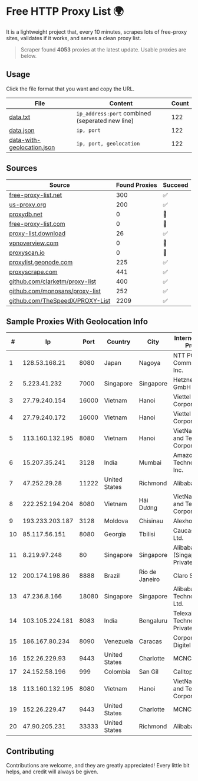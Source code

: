 
# Free HTTP Proxy List 🌍

It is a lightweight project that, every 10 minutes, scrapes lots of free-proxy sites, validates if it works, and serves a clean proxy list.


> Scraper found **4053** proxies at the latest update. Usable proxies are below.

## Usage

Click the file format that you want and copy the URL.


|File|Content|Count|
|----|-------|-----|
|[data.txt](https://raw.githubusercontent.com/themiralay/Proxy-List-World/master/data.txt)|`ip_address:port` combined (seperated new line)|122|
|[data.json](https://raw.githubusercontent.com/themiralay/Proxy-List-World/master/data.json)|`ip, port`|122|
|[data-with-geolocation.json](https://raw.githubusercontent.com/themiralay/Proxy-List-World/master/data-with-geolocation.json)|`ip, port, geolocation`|122|

## Sources

|Source|Found Proxies|Succeed|
|------|-------------|-------|
|[free-proxy-list.net](https://free-proxy-list.net)|300|✅|
|[us-proxy.org](https://www.us-proxy.org)|200|✅|
|[proxydb.net](http://proxydb.net)|0|🚫|
|[free-proxy-list.com](https://free-proxy-list.com/?page=&port=&type%5B%5D=http&type%5B%5D=https&up_time=0&search=Search)|0|🚫|
|[proxy-list.download](https://www.proxy-list.download/HTTP)|26|✅|
|[vpnoverview.com](https://vpnoverview.com/privacy/anonymous-browsing/free-proxy-servers)|0|🚫|
|[proxyscan.io](https://www.proxyscan.io)|0|🚫|
|[proxylist.geonode.com](https://proxylist.geonode.com/api/proxy-list?limit=300&page=1&sort_by=lastChecked&sort_type=desc&protocols=http,https)|225|✅|
|[proxyscrape.com](https://api.proxyscrape.com/v2/?request=displayproxies&protocol=http&timeout=10000&country=all&ssl=all&anonymity=all)|441|✅|
|[github.com/clarketm/proxy-list](https://raw.githubusercontent.com/clarketm/proxy-list/master/proxy-list-raw.txt)|400|✅|
|[github.com/monosans/proxy-list](https://raw.githubusercontent.com/monosans/proxy-list/main/proxies/http.txt)|252|✅|
|[github.com/TheSpeedX/PROXY-List](https://raw.githubusercontent.com/TheSpeedX/PROXY-List/master/http.txt)|2209|✅|


## Sample Proxies With Geolocation Info

|#|Ip|Port|Country|City|Internet Service Provider|
|-|--|----|-------|----|-------------------------|
|1|128.53.168.21|8080|Japan|Nagoya|NTT PC Communications, Inc.|
|2|5.223.41.232|7000|Singapore|Singapore|Hetzner Online GmbH|
|3|27.79.240.154|16000|Vietnam|Hanoi|Viettel Corporation|
|4|27.79.240.172|16000|Vietnam|Hanoi|Viettel Corporation|
|5|113.160.132.195|8080|Vietnam|Hanoi|VietNam Post and Telecom Corporation|
|6|15.207.35.241|3128|India|Mumbai|Amazon Technologies Inc.|
|7|47.252.29.28|11222|United States|Richmond|Alibaba.com LLC|
|8|222.252.194.204|8080|Vietnam|Hải Dương|VietNam Post and Telecom Corporation|
|9|193.233.203.187|3128|Moldova|Chisinau|Alexhost SRL|
|10|85.117.56.151|8080|Georgia|Tbilisi|Caucasus Online Ltd.|
|11|8.219.97.248|80|Singapore|Singapore|Alibaba Cloud (Singapore) Private Limited|
|12|200.174.198.86|8888|Brazil|Rio de Janeiro|Claro S.A|
|13|47.236.8.166|18080|Singapore|Singapore|Alibaba (US) Technology Co., Ltd.|
|14|103.105.224.181|8083|India|Bengaluru|Telexair Technologies Private Limited|
|15|186.167.80.234|8090|Venezuela|Caracas|Corporacion Digitel C.A|
|16|152.26.229.93|9443|United States|Charlotte|MCNC|
|17|24.152.58.196|999|Colombia|San Gil|Calltopbx S.A.S.|
|18|113.160.132.195|8080|Vietnam|Hanoi|VietNam Post and Telecom Corporation|
|19|152.26.229.47|9443|United States|Charlotte|MCNC|
|20|47.90.205.231|33333|United States|Richmond|Alibaba.com LLC|



## Contributing

Contributions are welcome, and they are greatly appreciated! Every
little bit helps, and credit will always be given.

